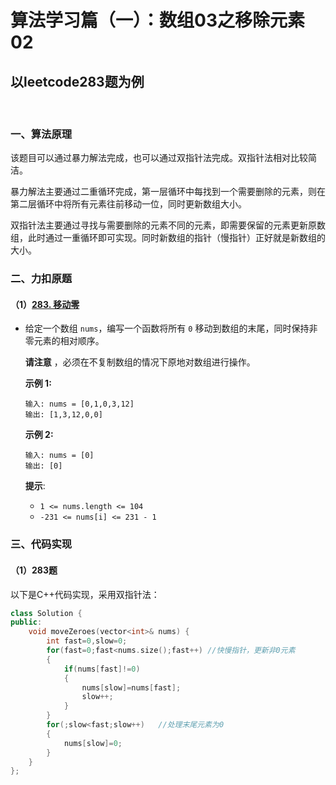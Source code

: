 # 算法学习篇（一）：数组03之移除元素02

## 以leetcode283题为例

​		

### 一、算法原理

​		该题目可以通过暴力解法完成，也可以通过双指针法完成。双指针法相对比较简洁。

​		暴力解法主要通过二重循环完成，第一层循环中每找到一个需要删除的元素，则在第二层循环中将所有元素往前移动一位，同时更新数组大小。

​		双指针法主要通过寻找与需要删除的元素不同的元素，即需要保留的元素更新原数组，此时通过一重循环即可实现。同时新数组的指针（慢指针）正好就是新数组的大小。

### 二、力扣原题

#### （1）[283. 移动零](https://leetcode.cn/problems/move-zeroes/)

- 给定一个数组 `nums`，编写一个函数将所有 `0` 移动到数组的末尾，同时保持非零元素的相对顺序。

  **请注意** ，必须在不复制数组的情况下原地对数组进行操作。

   

  **示例 1:**

  ```
  输入: nums = [0,1,0,3,12]
  输出: [1,3,12,0,0]
  ```

  **示例 2:**

  ```
  输入: nums = [0]
  输出: [0]
  ```

   

  **提示**:

  - `1 <= nums.length <= 104`
  - `-231 <= nums[i] <= 231 - 1`

   

### 三、代码实现

#### （1）283题

以下是C++代码实现，采用双指针法：

```c++
class Solution {
public:
    void moveZeroes(vector<int>& nums) {
        int fast=0,slow=0;
        for(fast=0;fast<nums.size();fast++) //快慢指针，更新非0元素
        {
            if(nums[fast]!=0)
            {
                nums[slow]=nums[fast];
                slow++;
            }
        }
        for(;slow<fast;slow++)   //处理末尾元素为0
        {
            nums[slow]=0;
        }
    }
};
```
